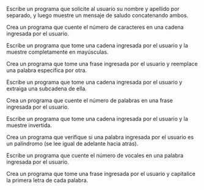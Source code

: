  Escribe un programa que solicite al usuario su nombre y apellido por separado, y luego muestre un mensaje de saludo concatenando ambos.

Crea un programa que cuente el número de caracteres en una cadena ingresada por el usuario.

Escribe un programa que tome una cadena ingresada por el usuario y la muestre completamente en mayúsculas.

Crea un programa que tome una frase ingresada por el usuario y reemplace una palabra específica por otra.

Escribe un programa que tome una cadena ingresada por el usuario y extraiga una subcadena de ella.

Crea un programa que cuente el número de palabras en una frase ingresada por el usuario.

Escribe un programa que tome una cadena ingresada por el usuario y la muestre invertida.

Crea un programa que verifique si una palabra ingresada por el usuario es un palíndromo (se lee igual de adelante hacia atrás).

Escribe un programa que cuente el número de vocales en una palabra ingresada por el usuario.

Crea un programa que tome una frase ingresada por el usuario y capitalice la primera letra de cada palabra.